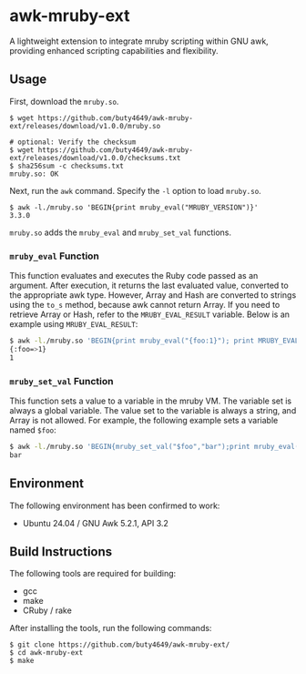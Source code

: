 # awk-mruby-ext
A lightweight extension to integrate mruby scripting within GNU awk, providing enhanced scripting capabilities and flexibility.

## Usage

First, download the `mruby.so`.

```
$ wget https://github.com/buty4649/awk-mruby-ext/releases/download/v1.0.0/mruby.so

# optional: Verify the checksum
$ wget https://github.com/buty4649/awk-mruby-ext/releases/download/v1.0.0/checksums.txt
$ sha256sum -c checksums.txt
mruby.so: OK
```

Next, run the `awk` command. Specify the `-l` option to load `mruby.so`.
```
$ awk -l./mruby.so 'BEGIN{print mruby_eval("MRUBY_VERSION")}'
3.3.0
```

`mruby.so` adds the `mruby_eval` and `mruby_set_val` functions.

### `mruby_eval` Function

This function evaluates and executes the Ruby code passed as an argument. After execution, it returns the last evaluated value, converted to the appropriate awk type. However, Array and Hash are converted to strings using the `to_s` method, because awk cannot return Array. If you need to retrieve Array or Hash, refer to the `MRUBY_EVAL_RESULT` variable. Below is an example using `MRUBY_EVAL_RESULT`:

```sh
$ awk -l./mruby.so 'BEGIN{print mruby_eval("{foo:1}"); print MRUBY_EVAL_RESULT["foo"]}'
{:foo=>1}
1
```

### `mruby_set_val` Function

This function sets a value to a variable in the mruby VM. The variable set is always a global variable. The value set to the variable is always a string, and Array is not allowed. For example, the following example sets a variable named `$foo`:

```sh
$ awk -l./mruby.so 'BEGIN{mruby_set_val("$foo","bar");print mruby_eval("$foo")}'
bar
```

## Environment

The following environment has been confirmed to work:

* Ubuntu 24.04 / GNU Awk 5.2.1, API 3.2

## Build Instructions

The following tools are required for building:

* gcc
* make
* CRuby / rake

After installing the tools, run the following commands:

```
$ git clone https://github.com/buty4649/awk-mruby-ext/
$ cd awk-mruby-ext
$ make
```
